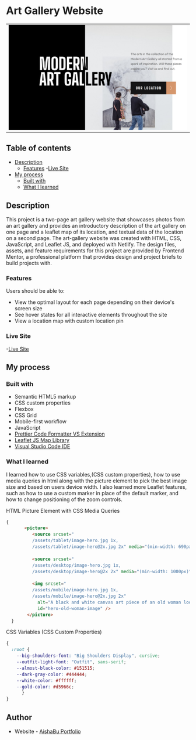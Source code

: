 # Art Gallery Website

<table>
    <tr>
    <td><img src="/assets/art-gallery-image-desktop.png"></td>
    </tr>
</table>

## Table of contents

- [Description](#description)
  - [Features](#features) -[Live Site](#live-site)
- [My process](#my-process)
  - [Built with](#built-with)
  - [What I learned](#what-i-learned)

## Description

This project is a two-page art gallery website that showcases photos from an art gallery and provides an introductory description of the art gallery on one page and a leaflet map of its location, and textual data of the location on a second page. The art-gallery website was created with HTML, CSS, JavaScript, and Leaflet JS, and deployed with Netlify. The design files, assets, and feature requirements for this project are provided by Frontend Mentor, a professional platform that provides design and project briefs to build projects with.

### Features

Users should be able to:

- View the optimal layout for each page depending on their device's screen size
- See hover states for all interactive elements throughout the site
- View a location map with custom location pin

### Live Site

-[Live Site](https://modern-art-gallery-website-aishabu.netlify.app/)

## My process

### Built with

- Semantic HTML5 markup <br>
- CSS custom properties <br>
- Flexbox<br>
- CSS Grid<br>
- Mobile-first workflow<br>
- JavaScript<br>
- [Prettier Code Formatter VS Extension](https://prettier.io/)<br>
- [Leaflet JS Map Library](https://leafletjs.com/)<br>
- [Visual Studio Code IDE](https://code.visualstudio.com/)<br>

### What I learned

I learned how to use CSS variables,(CSS custom properties), how to use media queries in html along with the picture element to pick the best image size and based on users device width. I also learned more Leaflet features, such as how to use a custom marker in place of the default marker, and how to change positioning of the zoom controls.

HTML Picture Element with CSS Media Queries

```HTML Picture Element with CSS Media Queries
{
       <picture>
          <source srcset="
          /assets/tablet/image-hero.jpg 1x,
          /assets/tablet/image-hero@2x.jpg 2x" media="(min-width: 690px)" />

          <source srcset="
          /assets/desktop/image-hero.jpg 1x,
          /assets/desktop/image-hero@2x 2x" media="(min-width: 1000px)" />

          <img srcset="
          /assets/mobile/image-hero.jpg 1x,
          /assets/mobile/image-hero@2x.jpg 2x"
            alt="A black and white canvas art piece of an old woman looking ahead, not smiling, with rust brown glasses"
            id="hero-old-woman-image" />
        </picture>
  }
```

CSS Variables (CSS Custom Properties)

```CSS Variables (CSS Custom Properties)
{
  :root {
    --big-shoulders-font: "Big Shoulders Display", cursive;
    --outfit-light-font: "Outfit", sans-serif;
    --almost-black-color: #151515;
    --dark-gray-color: #444444;
    --white-color: #ffffff;
    --gold-color: #d5966c;
      }
}
```

## Author

- Website - [AishaBu Portfolio](https://aishabu-portfolio.netlify.app/)
